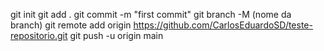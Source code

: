 <!-- Olá Mundo -->
git init
git add .
git commit -m "first commit"
git branch -M (nome da branch)
git remote add origin https://github.com/CarlosEduardoSD/teste-repositorio.git
git push -u origin main